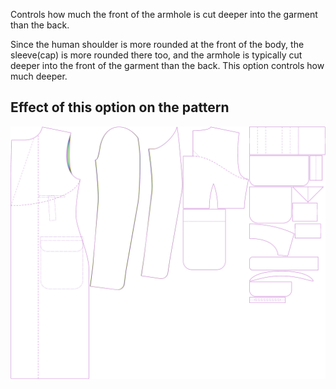 
Controls how much the front of the armhole is cut deeper into the garment than the back.

Since the human shoulder is more rounded at the front of the body, the sleeve(cap) is more
rounded there too, and the armhole is typically cut deeper into the front of the garment than
the back. This option controls how much deeper.


## Effect of this option on the pattern
![This image shows the effect of this option by superimposing several variants that have a different value for this option](carlton_frontarmholedeeper_sample.svg "Effect of this option on the pattern")
